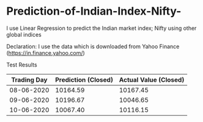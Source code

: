 # Prediction-of-Indian-Index-Nifty-
I use Linear Regression to predict the Indian market index; Nifty using other global indices 

Declaration: I use the data which is downloaded from Yahoo Finance (https://in.finance.yahoo.com/)

Test Results

| Trading Day | Prediction (Closed) | Actual Value (Closed) |
| ----------- | ------------------- | --------------------- |
| 08-06-2020 | 10164.59 | 10167.45 |
| 09-06-2020 | 10196.67 | 10046.65 |
| 10-06-2020 | 10067.40 | 10116.15 |
